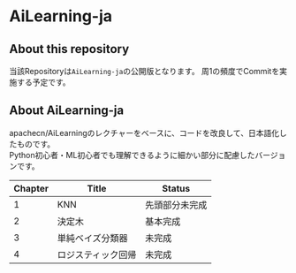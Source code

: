 # AiLearning-ja

## About this repository
当該Repositoryは`AiLearning-ja`の公開版となります。
周1の頻度でCommitを実施する予定です。

## About AiLearning-ja
apachecn/AiLearningのレクチャーをベースに、コードを改良して、日本語化したものです。  
Python初心者・ML初心者でも理解できるように細かい部分に配慮したバージョンです。

| Chapter | Title | Status |
| ------------- | ------------- | ------------- |
| 1  | KNN  | 先頭部分未完成  |
| 2  | 決定木  | 基本完成  |
| 3  | 単純ベイズ分類器  | 未完成  |
| 4  | ロジスティック回帰  | 未完成  |
